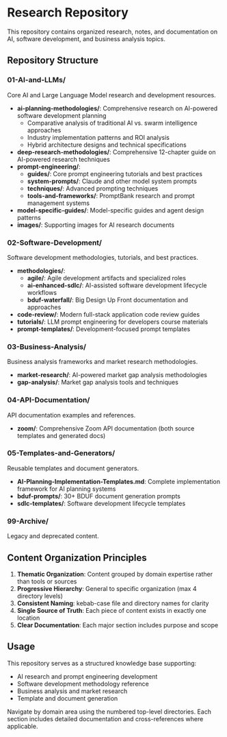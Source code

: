 # Research Repository

This repository contains organized research, notes, and documentation on AI, software development, and business analysis topics.

## Repository Structure

### 01-AI-and-LLMs/
Core AI and Large Language Model research and development resources.

- **ai-planning-methodologies/**: Comprehensive research on AI-powered software development planning
  - Comparative analysis of traditional AI vs. swarm intelligence approaches
  - Industry implementation patterns and ROI analysis
  - Hybrid architecture designs and technical specifications
- **deep-research-methodologies/**: Comprehensive 12-chapter guide on AI-powered research techniques
- **prompt-engineering/**: 
  - **guides/**: Core prompt engineering tutorials and best practices
  - **system-prompts/**: Claude and other model system prompts
  - **techniques/**: Advanced prompting techniques
  - **tools-and-frameworks/**: PromptBank research and prompt management systems
- **model-specific-guides/**: Model-specific guides and agent design patterns
- **images/**: Supporting images for AI research documents

### 02-Software-Development/
Software development methodologies, tutorials, and best practices.

- **methodologies/**:
  - **agile/**: Agile development artifacts and specialized roles
  - **ai-enhanced-sdlc/**: AI-assisted software development lifecycle workflows
  - **bduf-waterfall/**: Big Design Up Front documentation and approaches
- **code-review/**: Modern full-stack application code review guides
- **tutorials/**: LLM prompt engineering for developers course materials
- **prompt-templates/**: Development-focused prompt templates

### 03-Business-Analysis/
Business analysis frameworks and market research methodologies.

- **market-research/**: AI-powered market gap analysis methodologies
- **gap-analysis/**: Market gap analysis tools and techniques

### 04-API-Documentation/
API documentation examples and references.

- **zoom/**: Comprehensive Zoom API documentation (both source templates and generated docs)

### 05-Templates-and-Generators/
Reusable templates and document generators.

- **AI-Planning-Implementation-Templates.md**: Complete implementation framework for AI planning systems
- **bduf-prompts/**: 30+ BDUF document generation prompts
- **sdlc-templates/**: Software development lifecycle templates

### 99-Archive/
Legacy and deprecated content.

## Content Organization Principles

1. **Thematic Organization**: Content grouped by domain expertise rather than tools or sources
2. **Progressive Hierarchy**: General to specific organization (max 4 directory levels)
3. **Consistent Naming**: kebab-case file and directory names for clarity
4. **Single Source of Truth**: Each piece of content exists in exactly one location
5. **Clear Documentation**: Each major section includes purpose and scope

## Usage

This repository serves as a structured knowledge base supporting:
- AI research and prompt engineering development
- Software development methodology reference
- Business analysis and market research
- Template and document generation

Navigate by domain area using the numbered top-level directories. Each section includes detailed documentation and cross-references where applicable.